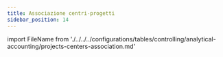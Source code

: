 ```yaml
---
title: Associazione centri-progetti
sidebar_position: 14
---
```


import FileName from './../../../configurations/tables/controlling/analytical-accounting/projects-centers-association.md'
 
<FileName />
